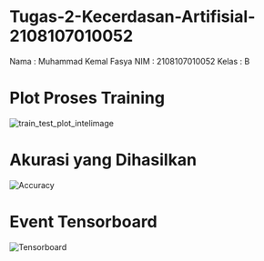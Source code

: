 # Tugas-2-Kecerdasan-Artifisial-2108107010052
Nama   : Muhammad Kemal Fasya
NIM    : 2108107010052
Kelas  : B

# Plot Proses Training
![train_test_plot_intelimage](https://github.com/Dbrandlazz/Tugas-2-Kecerdasan-Artifisial-2108107010052/assets/73331870/06702878-05c5-40b1-b736-6fd8590e3f10)

# Akurasi yang Dihasilkan
![Accuracy](https://github.com/Dbrandlazz/Tugas-2-Kecerdasan-Artifisial-2108107010052/assets/73331870/213572d6-f54b-4d96-8a10-db9046f5433e)

# Event Tensorboard
![Tensorboard](https://github.com/Dbrandlazz/Tugas-2-Kecerdasan-Artifisial-2108107010052/assets/73331870/f2d7d756-c562-43be-9ff3-21a4b78362a1)

